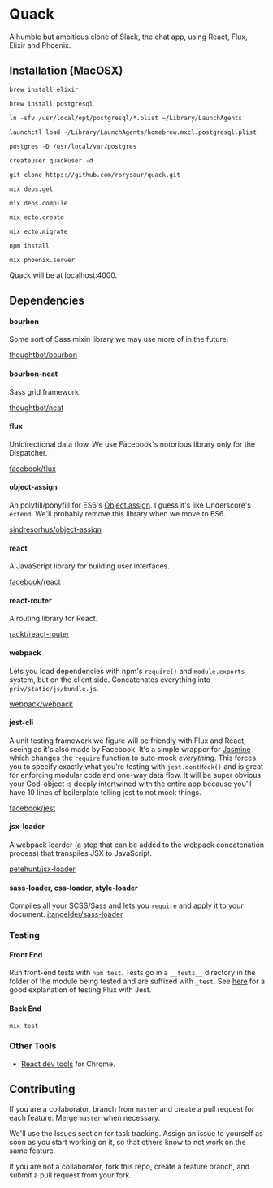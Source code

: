 # Quack

A humble but ambitious clone of Slack, the chat app, using React, Flux, Elixir and Phoenix.

## Installation (MacOSX)

`brew install elixir`

`brew install postgresql`

`ln -sfv /usr/local/opt/postgresql/*.plist ~/Library/LaunchAgents`

`launchctl load ~/Library/LaunchAgents/homebrew.mxcl.postgresql.plist`

`postgres -D /usr/local/var/postgres`

`createuser quackuser -d`

`git clone https://github.com/rorysaur/quack.git`

`mix deps.get`

`mix deps.compile`

`mix ecto.create`

`mix ecto.migrate`

`npm install`

`mix phoenix.server`

Quack will be at localhost:4000.

## Dependencies

#### bourbon

Some sort of Sass mixin library we may use more of in the future.

[thoughtbot/bourbon](http://bourbon.io/)

#### bourbon-neat

Sass grid framework.

[thoughtbot/neat](http://neat.bourbon.io/)

#### flux

Unidirectional data flow.
We use Facebook's notorious library only for the Dispatcher.

[facebook/flux](https://facebook.github.io/flux/)

#### object-assign

An polyfill/ponyfill for ES6's [Object.assign](https://developer.mozilla.org/en-US/docs/Web/JavaScript/Reference/Global_Objects/Object/assign).
I guess it's like Underscore's `extend`. We'll probably remove this library when we move to ES6.

[sindresorhus/object-assign](https://github.com/sindresorhus/object-assign)

#### react

A JavaScript library for building user interfaces.

[facebook/react](https://facebook.github.io/react/)

#### react-router

A routing library for React.

[rackt/react-router](https://github.com/rackt/react-router) 

#### webpack

Lets you load dependencies with npm's `require()` and `module.exports` system, but on the client side.
Concatenates everything into `priv/static/js/bundle.js`.

[webpack/webpack](https://github.com/webpack/webpack)

#### jest-cli

A unit testing framework we figure will be friendly with Flux and React, seeing as it's also made by Facebook. It's a simple wrapper for [Jasmine](http://jasmine.github.io/) which changes the `require` function to auto-mock *everything*. This forces you to specify exactly what you're testing with `jest.dontMock()` and is great for enforcing modular code and one-way data flow. It will be super obvious your God-object is deeply intertwined with the entire app because you'll have 10 lines of boilerplate telling jest to not mock things.

[facebook/jest](https://facebook.github.io/jest/)

#### jsx-loader

A webpack loarder (a step that can be added to the webpack concatenation process) that transpiles JSX to JavaScript.

[petehunt/jsx-loader](https://github.com/petehunt/jsx-loader)

#### sass-loader, css-loader, style-loader

Compiles all your SCSS/Sass and lets you `require` and apply it to your document.
[jtangelder/sass-loader](https://github.com/jtangelder/sass-loader)

### Testing
#### Front End
Run front-end tests with `npm test`.
Tests go in a `__tests__` directory in the folder of the module being tested and are suffixed with `_test`.
See [here](http://facebook.github.io/react/blog/2014/09/24/testing-flux-applications.html) for a good explanation of testing Flux with Jest.

#### Back End
`mix test`

### Other Tools
+ [React dev tools](https://chrome.google.com/webstore/detail/react-developer-tools/fmkadmapgofadopljbjfkapdkoienihi?hl=en) for Chrome.

## Contributing

If you are a collaborator, branch from `master` and create a pull request for each feature. Merge `master` when necessary.

We'll use the Issues section for task tracking. Assign an issue to yourself as soon as you start working on it, so that others know to not work on the same feature.

If you are not a collaborator, fork this repo, create a feature branch, and submit a pull request from your fork.

